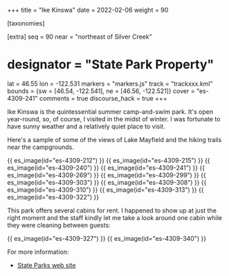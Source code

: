 +++
title = "Ike Kinswa"
date = 2022-02-06
weight = 90

[taxonomies]

[extra]
seq = 90
near = "northeast of Silver Creek"
# designator = "State Park Property"
lat = 46.55
lon = -122.531
markers = "markers.js"
track = "trackxxx.kml"
bounds = {sw = [46.54, -122.541], ne = [46.56, -122.521]}
cover = "es-4309-241"
comments = true
discourse_hack = true
+++

Ike Kinswa is the quintessential summer camp-and-swim park. It's open year-round, so, of course, I visited in the midst of winter. I was fortunate to have sunny weather and a relatively quiet place to visit.

<!-- more -->

Here's a sample of some of the views of Lake Mayfield and the hiking trails near the campgrounds.

{{ es_image(id="es-4309-212") }}
{{ es_image(id="es-4309-215") }}
{{ es_image(id="es-4309-240") }}
{{ es_image(id="es-4309-241") }}
{{ es_image(id="es-4309-269") }}
{{ es_image(id="es-4309-299") }}
{{ es_image(id="es-4309-303") }}
{{ es_image(id="es-4309-308") }}
{{ es_image(id="es-4309-310") }}
{{ es_image(id="es-4309-313") }}
{{ es_image(id="es-4309-322") }}

This park offers several cabins for rent. I happened to show up at just the right moment and the staff kindly let me take a look around one cabin while they were cleaning between guests:

{{ es_image(id="es-4309-327") }}
{{ es_image(id="es-4309-340") }}

For more information:

* [State Parks web site](https://www.parks.wa.gov/519/Ike-Kinswa)
